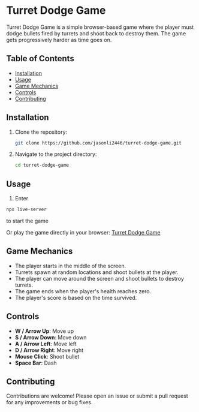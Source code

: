 # Turret Dodge Game

Turret Dodge Game is a simple browser-based game where the player must dodge bullets fired by turrets and shoot back to destroy them. The game gets progressively harder as time goes on.

## Table of Contents

- [Installation](#installation)
- [Usage](#usage)
- [Game Mechanics](#game-mechanics)
- [Controls](#controls)
- [Contributing](#contributing)

## Installation

1. Clone the repository:
   ```sh
   git clone https://github.com/jasonli2446/turret-dodge-game.git
   ```
2. Navigate to the project directory:
   ```sh
   cd turret-dodge-game
   ```

## Usage

1. Enter

```sh
npx live-server
```

to start the game

Or play the game directly in your browser: [Turret Dodge Game](jasonli2446.github.io/turret-dodge-game)

## Game Mechanics

- The player starts in the middle of the screen.
- Turrets spawn at random locations and shoot bullets at the player.
- The player can move around the screen and shoot bullets to destroy turrets.
- The game ends when the player's health reaches zero.
- The player's score is based on the time survived.

## Controls

- **W / Arrow Up**: Move up
- **S / Arrow Down**: Move down
- **A / Arrow Left**: Move left
- **D / Arrow Right**: Move right
- **Mouse Click**: Shoot bullet
- **Space Bar**: Dash

## Contributing

Contributions are welcome! Please open an issue or submit a pull request for any improvements or bug fixes.

